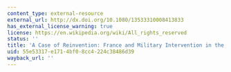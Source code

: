 ```yaml
---
content_type: external-resource
external_url: http://dx.doi.org/10.1080/13533310008413833
has_external_license_warning: true
license: https://en.wikipedia.org/wiki/All_rights_reserved
status: ''
title: 'A Case of Reinvention: France and Military Intervention in the 1990s'
uid: 55e53317-e171-4bf0-8cc4-224c38486d39
wayback_url: ''
---
```

